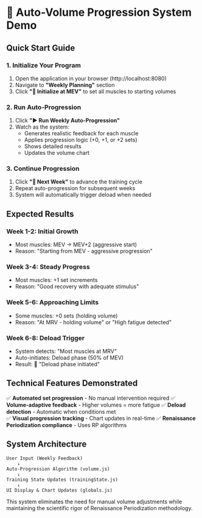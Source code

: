 # 🤖 Auto-Volume Progression System Demo

## Quick Start Guide

### 1. Initialize Your Program
1. Open the application in your browser (http://localhost:8080)
2. Navigate to **"Weekly Planning"** section
3. Click **"🎯 Initialize at MEV"** to set all muscles to starting volumes

### 2. Run Auto-Progression
1. Click **"▶️ Run Weekly Auto-Progression"**
2. Watch as the system:
   - Generates realistic feedback for each muscle
   - Applies progression logic (+0, +1, or +2 sets)
   - Shows detailed results
   - Updates the volume chart

### 3. Continue Progression
1. Click **"📅 Next Week"** to advance the training cycle
2. Repeat auto-progression for subsequent weeks
3. System will automatically trigger deload when needed

## Expected Results

### Week 1-2: Initial Growth
- Most muscles: MEV → MEV+2 (aggressive start)
- Reason: "Starting from MEV - aggressive progression"

### Week 3-4: Steady Progress
- Most muscles: +1 set increments
- Reason: "Good recovery with adequate stimulus"

### Week 5-6: Approaching Limits
- Some muscles: +0 sets (holding volume)
- Reason: "At MRV - holding volume" or "High fatigue detected"

### Week 6-8: Deload Trigger
- System detects: "Most muscles at MRV"
- Auto-initiates: Deload phase (50% of MEV)
- Result: 🛑 "Deload phase initiated"

## Technical Features Demonstrated

✅ **Automated set progression** - No manual intervention required
✅ **Volume-adaptive feedback** - Higher volumes = more fatigue
✅ **Deload detection** - Automatic when conditions met  
✅ **Visual progression tracking** - Chart updates in real-time
✅ **Renaissance Periodization compliance** - Uses RP algorithms

## System Architecture

```
User Input (Weekly Feedback) 
    ↓
Auto-Progression Algorithm (volume.js)
    ↓  
Training State Updates (trainingState.js)
    ↓
UI Display & Chart Updates (globals.js)
```

This system eliminates the need for manual volume adjustments while maintaining the scientific rigor of Renaissance Periodization methodology.
